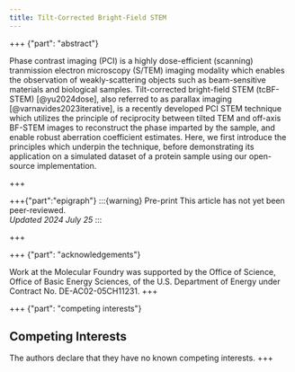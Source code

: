 ```yaml
---
title: Tilt-Corrected Bright-Field STEM
---
```


+++ {"part": "abstract"}

Phase contrast imaging (PCI) is a highly dose-efficient (scanning) tranmission electron microscopy (S/TEM) imaging modality which enables the observation of weakly-scattering objects such as beam-sensitive materials and biological samples.
Tilt-corrected bright-field STEM (tcBF-STEM) [@yu2024dose], also referred to as parallax imaging [@varnavides2023iterative], is a recently developed PCI STEM technique which utilizes the principle of reciprocity between tilted TEM and off-axis BF-STEM images to reconstruct the phase imparted by the sample, and enable robust aberration coefficient estimates.
Here, we first introduce the principles which underpin the technique, before demonstrating its application on a simulated dataset of a protein sample using our open-source implementation.

+++

+++{"part":"epigraph"}
:::{warning} Pre-print
This article has not yet been peer-reviewed.  
_Updated 2024 July 25_
:::

+++

+++ {"part": "acknowledgements"} 

Work at the Molecular Foundry was supported by the Office of Science, Office of Basic Energy Sciences, of the U.S. Department of Energy under Contract No. DE-AC02-05CH11231.
+++

+++ {"part": "competing interests"} 
## Competing Interests

The authors declare that they have no known competing interests.
+++
